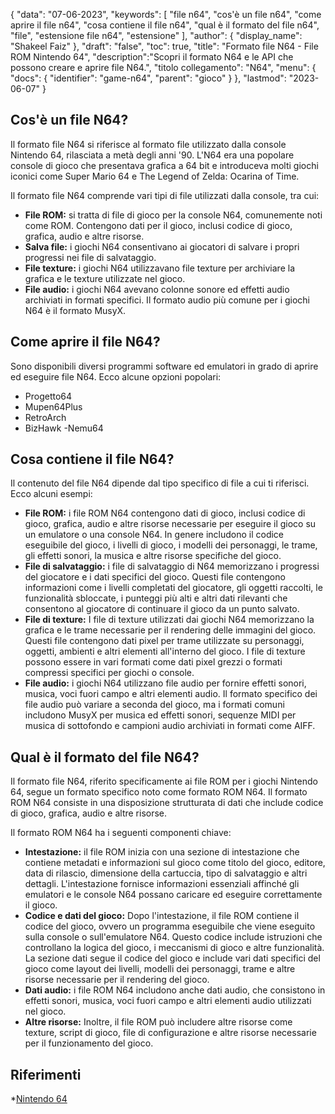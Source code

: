 {
"data": "07-06-2023",
  "keywords": [
"file n64",
"cos'è un file n64",
"come aprire il file n64",
"cosa contiene il file n64",
"qual è il formato del file n64",
"file",
"estensione file n64",
"estensione"
],
  "author": {
"display_name": "Shakeel Faiz"
},
"draft": "false",
"toc": true,
"title": "Formato file N64 - File ROM Nintendo 64",
  "description":"Scopri il formato N64 e le API che possono creare e aprire file N64.",
"titolo collegamento": "N64",
  "menu": {
    "docs": {
      "identifier": "game-n64",
"parent": "gioco"
}
},
"lastmod": "2023-06-07"
}

## Cos'è un file N64?

Il formato file N64 si riferisce al formato file utilizzato dalla console Nintendo 64, rilasciata a metà degli anni '90. L'N64 era una popolare console di gioco che presentava grafica a 64 bit e introduceva molti giochi iconici come Super Mario 64 e The Legend of Zelda: Ocarina of Time.

Il formato file N64 comprende vari tipi di file utilizzati dalla console, tra cui:

- **File ROM:** si tratta di file di gioco per la console N64, comunemente noti come ROM. Contengono dati per il gioco, inclusi codice di gioco, grafica, audio e altre risorse.
- **Salva file:** i giochi N64 consentivano ai giocatori di salvare i propri progressi nei file di salvataggio.
- **File texture:** i giochi N64 utilizzavano file texture per archiviare la grafica e le texture utilizzate nel gioco.
- **File audio:** i giochi N64 avevano colonne sonore ed effetti audio archiviati in formati specifici. Il formato audio più comune per i giochi N64 è il formato MusyX.

## Come aprire il file N64?

Sono disponibili diversi programmi software ed emulatori in grado di aprire ed eseguire file N64. Ecco alcune opzioni popolari:

- Progetto64
- Mupen64Plus
- RetroArch
- BizHawk
-Nemu64

## Cosa contiene il file N64?

Il contenuto del file N64 dipende dal tipo specifico di file a cui ti riferisci. Ecco alcuni esempi:

- **File ROM:** i file ROM N64 contengono dati di gioco, inclusi codice di gioco, grafica, audio e altre risorse necessarie per eseguire il gioco su un emulatore o una console N64. In genere includono il codice eseguibile del gioco, i livelli di gioco, i modelli dei personaggi, le trame, gli effetti sonori, la musica e altre risorse specifiche del gioco.
- **File di salvataggio:** i file di salvataggio di N64 memorizzano i progressi del giocatore e i dati specifici del gioco. Questi file contengono informazioni come i livelli completati del giocatore, gli oggetti raccolti, le funzionalità sbloccate, i punteggi più alti e altri dati rilevanti che consentono al giocatore di continuare il gioco da un punto salvato.
- **File di texture:** I file di texture utilizzati dai giochi N64 memorizzano la grafica e le trame necessarie per il rendering delle immagini del gioco. Questi file contengono dati pixel per trame utilizzate su personaggi, oggetti, ambienti e altri elementi all'interno del gioco. I file di texture possono essere in vari formati come dati pixel grezzi o formati compressi specifici per giochi o console.
- **File audio:** i giochi N64 utilizzano file audio per fornire effetti sonori, musica, voci fuori campo e altri elementi audio. Il formato specifico dei file audio può variare a seconda del gioco, ma i formati comuni includono MusyX per musica ed effetti sonori, sequenze MIDI per musica di sottofondo e campioni audio archiviati in formati come AIFF.

## Qual è il formato del file N64?

Il formato file N64, riferito specificamente ai file ROM per i giochi Nintendo 64, segue un formato specifico noto come formato ROM N64. Il formato ROM N64 consiste in una disposizione strutturata di dati che include codice di gioco, grafica, audio e altre risorse.

Il formato ROM N64 ha i seguenti componenti chiave:

- **Intestazione:** il file ROM inizia con una sezione di intestazione che contiene metadati e informazioni sul gioco come titolo del gioco, editore, data di rilascio, dimensione della cartuccia, tipo di salvataggio e altri dettagli. L'intestazione fornisce informazioni essenziali affinché gli emulatori e le console N64 possano caricare ed eseguire correttamente il gioco.
- **Codice e dati del gioco:** Dopo l'intestazione, il file ROM contiene il codice del gioco, ovvero un programma eseguibile che viene eseguito sulla console o sull'emulatore N64. Questo codice include istruzioni che controllano la logica del gioco, i meccanismi di gioco e altre funzionalità. La sezione dati segue il codice del gioco e include vari dati specifici del gioco come layout dei livelli, modelli dei personaggi, trame e altre risorse necessarie per il rendering del gioco.
- **Dati audio:** i file ROM N64 includono anche dati audio, che consistono in effetti sonori, musica, voci fuori campo e altri elementi audio utilizzati nel gioco.
- **Altre risorse:** Inoltre, il file ROM può includere altre risorse come texture, script di gioco, file di configurazione e altre risorse necessarie per il funzionamento del gioco.

## Riferimenti
*[Nintendo 64](https://en.wikipedia.org/wiki/Nintendo_64)

